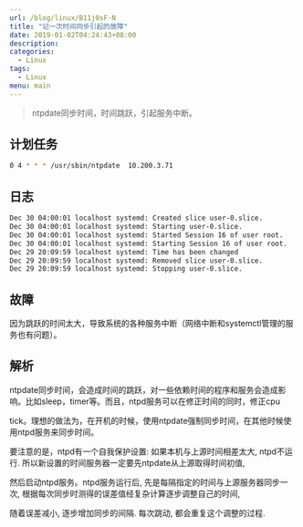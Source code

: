 ```yaml
---
url: /blog/linux/B11j0sF-N
title: "记一次时间同步引起的故障"
date: 2019-01-02T04:24:43+08:00
description:
categories:
  - Linux
tags:
  - Linux
menu: main
---
```


> ntpdate同步时间，时间跳跃，引起服务中断。

## 计划任务

```bash
0 4 * * * /usr/sbin/ntpdate  10.200.3.71

```

## 日志

```bash
Dec 30 04:00:01 localhost systemd: Created slice user-0.slice.
Dec 30 04:00:01 localhost systemd: Starting user-0.slice.
Dec 30 04:00:01 localhost systemd: Started Session 16 of user root.
Dec 30 04:00:01 localhost systemd: Starting Session 16 of user root.
Dec 29 20:09:59 localhost systemd: Time has been changed
Dec 29 20:09:59 localhost systemd: Removed slice user-0.slice.
Dec 29 20:09:59 localhost systemd: Stopping user-0.slice.

```

## 故障

因为跳跃的时间太大，导致系统的各种服务中断（网络中断和systemctl管理的服务也有问题）。

## 解析

ntpdate同步时间，会造成时间的跳跃，对一些依赖时间的程序和服务会造成影响。比如sleep，timer等。而且，ntpd服务可以在修正时间的同时，修正cpu

tick。理想的做法为，在开机的时候，使用ntpdate强制同步时间，在其他时候使用ntpd服务来同步时间。

要注意的是，ntpd有一个自我保护设置: 如果本机与上源时间相差太大, ntpd不运行. 所以新设置的时间服务器一定要先ntpdate从上源取得时间初值,

然后启动ntpd服务。ntpd服务运行后, 先是每隔指定的时间与上源服务器同步一次, 根据每次同步时测得的误差值经复杂计算逐步调整自己的时间,

随着误差减小, 逐步增加同步的间隔. 每次跳动, 都会重复这个调整的过程.